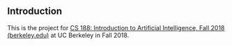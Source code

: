 ## Introduction

This is the project for [CS 188: Introduction to Artificial Intelligence, Fall 2018 (berkeley.edu)](https://inst.eecs.berkeley.edu/~cs188/fa18/) at UC Berkeley in Fall 2018.